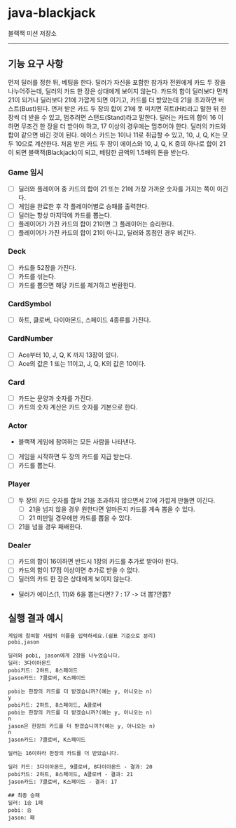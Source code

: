 # java-blackjack

블랙잭 미션 저장소

---

## 기능 요구 사항

먼저 딜러를 정한 뒤, 베팅을 한다.
딜러가 자신을 포함한 참가자 전원에게 카드 두 장을 나누어주는데, 딜러의 카드 한 장은 상대에게 보이지 않는다.
카드의 합이 딜러보다 먼저 21이 되거나 딜러보다 21에 가깝게 되면 이기고, 카드를 더 받았는데 21을 초과하면 버스트(Bust)된다.
먼저 받은 카드 두 장의 합이 21에 못 미치면 히트(Hit)라고 말한 뒤 한 장씩 더 받을 수 있고, 멈추려면 스탠드(Stand)라고 말한다.
딜러는 카드의 합이 16 이하면 무조건 한 장을 더 받아야 하고, 17 이상의 경우에는 멈추어야 한다.
딜러의 카드와 합이 같으면 비긴 것이 된다.
에이스 카드는 1이나 11로 취급할 수 있고, 10, J, Q, K는 모두 10으로 계산한다.
처음 받은 카드 두 장이 에이스와 10, J, Q, K 중의 하나로 합이 21이 되면 블랙잭(Blackjack)이 되고, 베팅한 금액의 1.5배의 돈을 받는다.

### Game 임시

- [ ] 딜러와 플레이어 중 카드의 합이 21 또는 21에 가장 가까운 숫자를 가지는 쪽이 이긴다.
- [ ] 게임을 완료한 후 각 플레이어별로 승패를 출력한다.
- [ ] 딜러는 항상 마지막에 카드를 뽑는다.
- [ ] 플레이어가 가진 카드의 합이 21이면 그 플레이어는 승리한다.
- [ ] 플레이어가 가진 카드의 합이 21이 아니고, 딜러와 동점인 경우 비긴다.

### Deck

- [ ] 카드들 52장을 가진다.
- [ ] 카드를 섞는다.
- [ ] 카드를 뽑으면 해당 카드를 제거하고 반환한다.

### CardSymbol

- [ ] 하트, 클로버, 다이아몬드, 스페이드 4종류를 가진다.

### CardNumber

- [ ] Ace부터 10, J, Q, K 까지 13장이 있다.
- [ ] Ace의 값은 1 또는 11이고, J, Q, K의 값은 10이다.

### Card

- [ ] 카드는 문양과 숫자를 가진다.
- [ ] 카드의 숫자 계산은 카드 숫자를 기본으로 한다.

### Actor

- 블랙잭 게임에 참여하는 모든 사람을 나타낸다.
- [ ] 게임을 시작하면 두 장의 카드를 지급 받는다.
- [ ] 카드를 뽑는다.

### Player

- [ ] 두 장의 카드 숫자를 합쳐 21을 초과하지 않으면서 21에 가깝게 만들면 이긴다.
    - [ ] 21을 넘지 않을 경우 원한다면 얼마든지 카드를 계속 뽑을 수 있다.
    - [ ] 21 미만일 경우에만 카드를 뽑을 수 있다.
- [ ] 21을 넘을 경우 패배한다.

### Dealer

- [ ] 카드의 합이 16이하면 반드시 1장의 카드를 추가로 받아야 한다.
- [ ] 카드의 합이 17점 이상이면 추가로 받을 수 없다.
- [ ] 딜러의 카드 한 장은 상대에게 보이지 않는다.
- 딜러가 에이스(1, 11)와 6을 뽑는다면? 7 : 17 -> 더 뽑?안뽑?

## 실행 결과 예시

```text
게임에 참여할 사람의 이름을 입력하세요.(쉼표 기준으로 분리)
pobi,jason

딜러와 pobi, jason에게 2장을 나누었습니다.
딜러: 3다이아몬드
pobi카드: 2하트, 8스페이드
jason카드: 7클로버, K스페이드

pobi는 한장의 카드를 더 받겠습니까?(예는 y, 아니오는 n)
y
pobi카드: 2하트, 8스페이드, A클로버
pobi는 한장의 카드를 더 받겠습니까?(예는 y, 아니오는 n)
n
jason은 한장의 카드를 더 받겠습니까?(예는 y, 아니오는 n)
n
jason카드: 7클로버, K스페이드

딜러는 16이하라 한장의 카드를 더 받았습니다.

딜러 카드: 3다이아몬드, 9클로버, 8다이아몬드 - 결과: 20
pobi카드: 2하트, 8스페이드, A클로버 - 결과: 21
jason카드: 7클로버, K스페이드 - 결과: 17

## 최종 승패
딜러: 1승 1패
pobi: 승 
jason: 패
```


